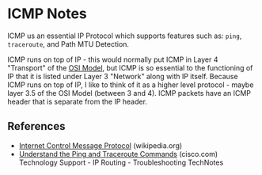 # ICMP Notes

ICMP us an essential IP Protocol which supports features such as: `ping`, `traceroute`, and Path MTU Detection. 

ICMP runs on top of IP - this would normally put ICMP in Layer 4 "Transport" of the [OSI Model][3], but ICMP is so essential to the functioning of IP that it is listed under Layer 3 "Network" along with IP itself. 
Because ICMP runs on top of IP, I like to think of it as a higher level protocol - maybe layer 3.5 of the OSI Model (between 3 and 4). ICMP packets have an ICMP header that is separate from the IP header.

## References

* [Internet Control Message Protocol][1] (wikipedia.org)
* [Understand the Ping and Traceroute Commands][2] (cisco.com) Technology Support - IP Routing - Troubleshooting TechNotes

[1]: https://en.wikipedia.org/wiki/Internet_Control_Message_Protocol
[2]: https://www.cisco.com/c/en/us/support/docs/ios-nx-os-software/ios-software-releases-121-mainline/12778-ping-traceroute.html
[3]: https://en.wikipedia.org/wiki/OSI_model
